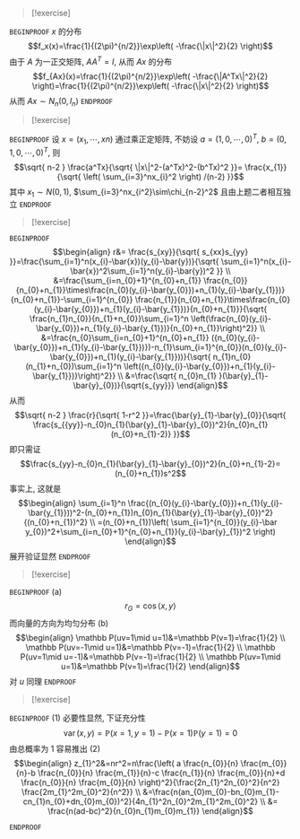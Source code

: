 > [!exercise]

`BEGINPROOF`
$x$ 的分布
$$f_x(x)=\frac{1}{(2\pi)^{n/2}}\exp\left( -\frac{\|x\|^2}{2} \right)$$
由于 $A$ 为一正交矩阵, $AA^T=I$, 从而 $Ax$ 的分布
$$f_{Ax}(x)=\frac{1}{(2\pi)^{n/2}}\exp\left( -\frac{\|A^Tx\|^2}{2} \right)=\frac{1}{(2\pi)^{n/2}}\exp\left( -\frac{\|x\|^2}{2} \right)$$
从而 $Ax\sim N_n(0,I_n)$
`ENDPROOF`

> [!exercise]

`BEGINPROOF`
设 $x=(x_{1},\cdots,xn)$ 通过乘正定矩阵, 不妨设 $a=(1,0,\cdots,0)^T$, $b=(0,1,0,\cdots,0)^T$, 则
$$\sqrt{ n-2 } \frac{a^Tx}{\sqrt{ \|x\|^2-(a^Tx)^2-(b^Tx)^2 }}= \frac{x_{1}}{\sqrt{ \left( \sum_{i=3}^nx_{i}^2 \right) /(n-2) }}$$
其中 $x_1\sim N(0,1)$, $\sum_{i=3}^nx_{i^2}\sim\chi_{n-2}^2$ 且由上题二者相互独立
`ENDPROOF`

> [!exercise]

`BEGINPROOF`
$$\begin{align}
r&= \frac{s_{xy}}{\sqrt{ s_{xx}s_{yy} }}=\frac{\sum_{i=1}^n(x_{i}-\bar{x})(y_{i}-\bar{y})}{\sqrt{ \sum_{i=1}^n(x_{i}-\bar{x})^2\sum_{i=1}^n(y_{i}-\bar{y})^2 }} \\
&=\frac{\sum_{i=n_{0}+1}^{n_{0}+n_{1}} \frac{n_{0}}{n_{0}+n_{1}}\times\frac{n_{0}(y_{i}-\bar{y_{0}})+n_{1}(y_{i}-\bar{y_{1}})}{n_{0}+n_{1}}-\sum_{i=1}^{n_{0}} \frac{n_{1}}{n_{0}+n_{1}}\times\frac{n_{0}(y_{i}-\bar{y_{0}})+n_{1}(y_{i}-\bar{y_{1}})}{n_{0}+n_{1}}}{\sqrt{ \frac{n_{1}n_{0}}{n_{1}+n_{0}}\sum_{i=1}^n \left(\frac{n_{0}(y_{i}-\bar{y_{0}})+n_{1}(y_{i}-\bar{y_{1}})}{n_{0}+n_{1}}\right)^2}} \\
&=\frac{n_{0}\sum_{i=n_{0}+1}^{n_{0}+n_{1}} ({n_{0}(y_{i}-\bar{y_{0}})+n_{1}(y_{i}-\bar{y_{1}})})-n_{1}\sum_{i=1}^{n_{0}}(n_{0}(y_{i}-\bar{y_{0}})+n_{1}(y_{i}-\bar{y_{1}}))}{\sqrt{ n_{1}n_{0}(n_{1}+n_{0})\sum_{i=1}^n \left({n_{0}(y_{i}-\bar{y_{0}})+n_{1}(y_{i}-\bar{y_{1}})}\right)^2}} \\
&=\frac{\sqrt{ n_{0}n_{1} }(\bar{y}_{1}-\bar{y}_{0})}{\sqrt{s_{yy}}}
\end{align}$$
从而
$$\sqrt{ n-2 } \frac{r}{\sqrt{ 1-r^2 }}=\frac{\bar{y}_{1}-\bar{y}_{0}}{\sqrt{ \frac{s_{{yy}}-n_{0}n_{1}(\bar{y}_{1}-\bar{y}_{0})^2}{n_{0}n_{1}(n_{0}+n_{1}-2)} }}$$
即只需证
$$\frac{s_{yy}-n_{0}n_{1}(\bar{y}_{1}-\bar{y}_{0})^2}{n_{0}+n_{1}-2}=(n_{0}+n_{1})s^2$$
事实上, 这就是
$$\begin{align}
\sum_{i=1}^n \frac{(n_{0}(y_{i}-\bar{y_{0}})+n_{1}(y_{i}-\bar{y_{1}}))^2-(n_{0}+n_{1})n_{0}n_{1}(\bar{y}_{1}-\bar{y}_{0})^2}{(n_{0}+n_{1})^2} \\
=(n_{0}+n_{1})\left( \sum_{i=1}^{n_{0}}(y_{i}-\bar y_{0})^2+\sum_{i=n_{0}+1}^{n_{0}+n_{1}}(y_{i}-\bar{y}_{1})^2 \right)
\end{align}$$
展开验证显然
`ENDPROOF`

> [!exercise]

`BEGINPROOF`
(a)
$$r_{G}=\cos\langle x,y\rangle$$
而向量的方向为均匀分布
(b)
$$\begin{align}
\mathbb P(uv=1\mid u=1)&=\mathbb P(v=1)=\frac{1}{2} \\
\mathbb P(uv=-1\mid u=1)&=\mathbb P(v=-1)=\frac{1}{2} \\
\mathbb P(uv=1\mid u=-1)&=\mathbb P(v=-1)=\frac{1}{2} \\
\mathbb P(uv=1\mid u=1)&=\mathbb P(v=1)=\frac{1}{2}
\end{align}$$
对 $u$ 同理
`ENDPROOF`

> [!exercise]

`BEGINPROOF`
(1) 必要性显然, 下证充分性
$$\operatorname {var}(x,y)=\mathbb P(x=1,y=1)-\mathbb P(x=1)\mathbb P(y=1)=0$$
由总概率为 $1$ 容易推出
(2)
$$\begin{align}
z_{1}^2&=nr^2=n\frac{\left( a \frac{n_{0}}{n} \frac{m_{0}}{n}-b \frac{n_{0}}{n} \frac{m_{1}}{n}-c \frac{n_{1}}{n} \frac{m_{0}}{n}+d \frac{n_{0}}{n} \frac{m_{0}}{n} \right)^2}{\frac{2n_{1}^2n_{0}^2}{n^2} \frac{2m_{1}^2m_{0}^2}{n^2}}  \\
&=\frac{n(an_{0}m_{0}-bn_{0}m_{1}-cn_{1}n_{0}+dn_{0}m_{0})^2}{4n_{1}^2n_{0}^2m_{1}^2m_{0}^2} \\
&= \frac{n(ad-bc)^2}{n_{0}n_{1}m_{0}m_{1}}
\end{align}$$

`ENDPROOF`
